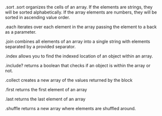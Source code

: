 .sort
  .sort organizes the cells of an array. If the elements are strings, they will be sorted alphabetically. If the array elements are numbers, they will be sorted in ascending value order.

  .each iterates over each element in the array passing the element to a back as a parameter.

  .join combines all elements of an array into a single string with elements separated by a provided separator.

  .index allows you to find the indexed location of an object within an array.

  .include? returns a boolean that checks if an object is within the array or not.

  .collect creates a new array of the values returned by the block

  .first returns the first element of an array

  .last returns the last element of an array

  .shuffle returns a new array where elements are shuffled around.

